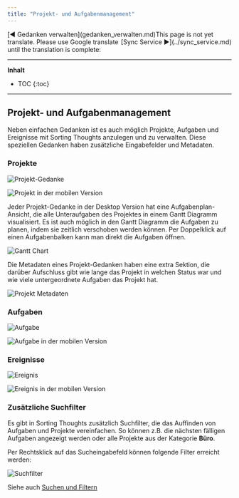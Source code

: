 ```yaml
---
title: "Projekt- und Aufgabenmanagement"
---
```


<div class="pageNavigation">
<div style="float:left;">
   [◀️ Gedanken verwalten](gedanken_verwalten.md)
</div>
<div style="float:right;">
  [Sync Service ▶️](../sync_service.md)
</div>
</div>

<div class="notTranslated">
This page is not yet translate. Please use Google translate until the translation is complete:
<div id="google_translate_element"></div>
</div> 

---------------
__Inhalt__
* TOC
{:toc}
---------------

## Projekt- und Aufgabenmanagement

Neben einfachen Gedanken ist es auch möglich Projekte, Aufgaben und Ereignisse mit Sorting Thoughts anzulegen und zu verwalten. Diese speziellen Gedanken haben zusätzliche Eingabefelder und Metadaten.

### Projekte

![Projekt-Gedanke](../assets/images/projekt-gedanke.png)

![Projekt in der mobilen Version](../assets/images/st-ios-projekt.png)

Jeder Projekt-Gedanke in der Desktop Version hat eine Aufgabenplan-Ansicht, die alle Unteraufgaben des Projektes in einem Gantt Diagramm visualisiert. Es ist auch möglich in den Gantt Diagramm die Aufgaben zu planen, indem sie zeitlich verschoben werden können. Per Doppelklick auf einen Aufgabenbalken kann man direkt die Aufgaben öffnen.

![Gantt Chart](../assets/images/gantt-chart.png)

Die Metadaten eines Projekt-Gedanken haben eine extra Sektion, die darüber Aufschluss gibt wie lange das Projekt in welchen Status war und wie viele untergeordnete Aufgaben das Projekt hat.

![Projekt Metadaten](../assets/images/projekt-metadata.png)

### Aufgaben

![Aufgabe](../assets/images/aufgabe.png)

![Aufgabe in der mobilen Version](../assets/images/st-ios-aufgabe.png)

### Ereignisse

![Ereignis](../assets/images/ereignis.png)

![Ereignis in der mobilen Version](../assets/images/st-ios-ereignis.png)

### Zusätzliche Suchfilter

Es gibt in Sorting Thoughts zusätzlich Suchfilter, die das Auffinden von Aufgaben und Projekte vereinfachen. So können z.B. die nächsten fälligen Aufgaben angezeigt werden oder alle Projekte aus der Kategorie **Büro**.

Per Rechtsklick auf das Sucheingabefeld können folgende Filter erreicht werden:

![Suchfilter](../assets/images/such-filter.png)

Siehe auch [Suchen und Filtern](./gedanken_verwalten_desktop.html#filter)
